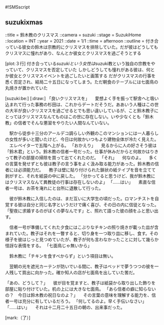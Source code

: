 #!SMSscript

## suzukixmas

::title = 鈴木教のクリスマス
::camera = suzuki
::stage = SuzukiHome
::location = INT
::year = 2021
::date = 1/1
::time = afternoon
::outline = 付き合っている彼女の鈴木は宗教的にクリスマスを排除していた。だが彼はどうしてもクリスマスに憧れがあり、なんとか彼女とクリスマスを過ごそうとする

[plot:３行]
付き合っている$suzukiという女性は$suzuki教という独自の宗教をやっていて、クリスマスを否定していた
しかしどうしても憧れがある彼は、何とか彼女とクリスマスイベントを過ごしたいと画策する
だがクリスマスの行事を悉く否定され、結局二十五日になってしまう。ただ朝食のテーブルには七面鳥の丸焼きが置かれていた

[suzuki:be:]
[:draw:]
「良いクリスマスを」
　愛想よく手を振って駅舎へと吸い込まれて行った事務の杉田は、これからデートだそうだ。ああいう人種はこの世の大半が良いクリスマスを過ごせるとでも思い違いしているが、こと鈴木教子にとってはクリスマスなんてものはこの世に存在しない。いや少なくとも「鈴木教」の信者でそんな悪習をやりたい人間なんていない。

　駅から徒歩十三分のアールデコ調らしい外観のこのマンションには一人暮らしの女性が多いと聞いたけど、今日は何故かいつもより建物全体が冷たく見えた。
　エレベイターで五階へ上がる。
「おかえり」
　見るからに人の好さそう彼は「鈴木君」という。鈴木教の信者一号だった。仕事が休みだからと何故かはりきって教子の部屋の掃除を買って出てくれたのだ。
「それ」
　何なのよ。
　多くの言葉を発せずとも彼は教子の言う事をよく汲み取る能力があった。鈴木教の信者には必須能力だ。
　教子は壁に貼り付けられた鎖状の紙テイプを音を立てて剥がすと、それを紙袋の中に戻した。
「分かってると思うけど、我が鈴木教にはクリスマスなんて異教徒の行事は存在しないのよ」
「……はい」
　素直な信者一号は、お茶を淹れにと台所に退散して行った。

　彼が鈴木教に入信したのは、まだ互いに大学生の頃だった。ロマンチストを自覚する彼は自分と同じ名字というだけで痛く喜び、その日の内に信徒となった。「聖夜に求婚するのがぼくの夢なんです」と、照れて語った彼の顔をふと思い出す。

　信者一号が準備してくれた夕食にはこぶりなチキンの照り焼きが載った皿が含まれていた。教子はそれを一瞥すると、切り身を一つ取り皿に移し、食す。その様子を彼はじっと見つめていたが、教子が何も言わなかったことに対して幾らか怪訝な表情をする。
「七面鳥じゃ無いから」

　鈴木教に「チキンを食すべからず」という項目は無い。

　翌朝の光を遮光カーテンが防いでいる間に、教子はベッドで夢うつつの彼を一人残して買出に向かった。確か知人の店が七面鳥を出していた筈だ。

「あの、どうして？」
　彼が目を覚ますと、教子は紙袋から取り出した飾りを部屋に貼り付けていた。机の上には大きな七面鳥。
「あら信者の癖に知らないの？　今日は鈴木教の祝日なのよ？」
　その言葉の意味を理解する能力を、信者一号は充分に有しているだろう。
「何してるのよ。早く手伝いなさい」
「……はい」
　それは十二月二十五日の朝の、出来事だった。

[mark:（了）]
